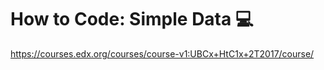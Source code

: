 # How to Code: Simple Data :computer:

https://courses.edx.org/courses/course-v1:UBCx+HtC1x+2T2017/course/
